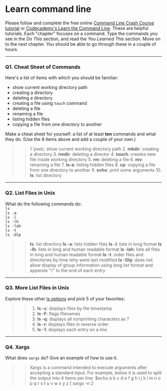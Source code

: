 # Learn command line

Please follow and complete the free online [Command Line Crash Course
tutorial](https://web.archive.org/web/20160708171659/http://cli.learncodethehardway.org/book/) or [Codecademy's Learn the Command Line](https://www.codecademy.com/learn/learn-the-command-line). These are helpful tutorials. Each "chapter" focuses on a command. Type the commands you see in the _Do This_ section, and read the _You Learned This_ section. Move on to the next chapter. You should be able to go through these in a couple of hours.

---

### Q1.  Cheat Sheet of Commands  

Here's a list of items with which you should be familiar:  
* show current working directory path
* creating a directory
* deleting a directory
* creating a file using `touch` command
* deleting a file
* renaming a file
* listing hidden files
* copying a file from one directory to another

Make a cheat sheet for yourself: a list of at least **ten** commands and what they do.  (Use the 8 items above and add a couple of your own.)  

> > 1.'pwd;: show current working directory path
>> 2. **mkdir**: creating a directory
>> 3. **rmdir**: deleting a director
>> 4. **touch**: creates new file inside working directory
>> 5. **rm**: deleting a file
>> 6. **mv**: renaming a file
>> 7. **ls-a**: listing hidden files
>> 8. **cp**: copying a file from one directory to another
>> 9. **echo**: print some arguments
>> 10. **ls**: list directory

---

### Q2.  List Files in Unix   

What do the following commands do:  
`ls`  
`ls -a`  
`ls -l`  
`ls -lh`  
`ls -lah`  
`ls -t`  
`ls -Glp`  

> > **ls**: list directory
>> **ls -a**: lists hidden files
>> **ls -l**: lists in long format 
>> **ls -lh**: lists in long and human readable format
>> **ls -lah**: lists all files in long and human readable format
>> **ls -t**: order files and directories by time tehy were last modified
>> **ls -Glp**: does not allow display of group information using long list format and appends "/" to the end of each entry

---

### Q3.  More List Files in Unix  

Explore these other [ls options](http://www.techonthenet.com/unix/basic/ls.php) and pick 5 of your favorites:

> > 1. **ls -c**: displays files by file timestamp
>> 2. **ls -F**: flags filenames
>> 3. **ls -q**: displays all nonprinting characters as ?
>> 4. **ls -r**: displays files in reverse order
>> 5. **ls -1**: displays each entry on a line

---

### Q4.  Xargs   

What does `xargs` do? Give an example of how to use it.

> > Xargs is a command intended to execute arguments after accepting a standard input. For example, below it is used to split the output into 4 items per line: $echo a b c d e f g h i j k l m n o p q r s t u v w x y z | xargs -n 2
 

